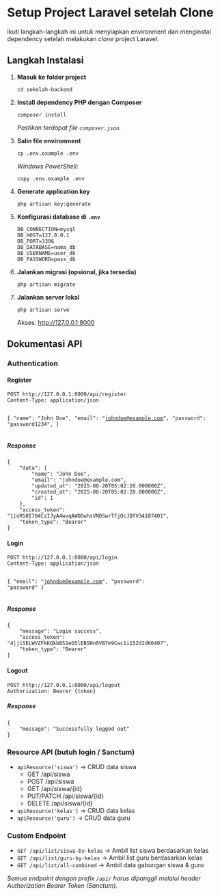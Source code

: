 <h1>Setup Project Laravel setelah Clone</h1>

<p>Ikuti langkah-langkah ini untuk menyiapkan environment dan menginstal dependency setelah melakukan <em>clone</em> project Laravel.</p>

<h2>Langkah Instalasi</h2>
<ol>
  <li>
    <p><strong>Masuk ke folder project</strong></p>
    <pre><code>cd sekolah-backend
</code></pre>
  </li>
  <li>
    <p><strong>Install dependency PHP dengan Composer</strong></p>
    <pre><code>composer install
</code></pre>
    <p><em>Pastikan terdapat file <code>composer.json</code>.</em></p>
  </li>
  <li>
    <p><strong>Salin file environment</strong></p>
    <pre><code>cp .env.example .env
</code></pre>
    <p><em>Windows PowerShell:</em></p>
    <pre><code>copy .env.example .env
</code></pre>
  </li>
  <li>
    <p><strong>Generate application key</strong></p>
    <pre><code>php artisan key:generate
</code></pre>
  </li>
  <li>
    <p><strong>Konfigurasi database di <code>.env</code></strong></p>
    <pre><code>DB_CONNECTION=mysql
DB_HOST=127.0.0.1
DB_PORT=3306
DB_DATABASE=nama_db
DB_USERNAME=user_db
DB_PASSWORD=pass_db
</code></pre>
  </li>
  <li>
    <p><strong>Jalankan migrasi (opsional, jika tersedia)</strong></p>
    <pre><code>php artisan migrate
</code></pre>
  </li>
  <li>
    <p><strong>Jalankan server lokal</strong></p>
    <pre><code>php artisan serve
</code></pre>
    <p>Akses: <a href="http://127.0.0.1:8000" target="_blank" rel="noopener">http://127.0.0.1:8000</a></p>
  </li>
</ol>

<h2>Dokumentasi API</h2>

<h3>Authentication</h3>

<h4>Register</h4>
<pre><code>POST http://127.0.0.1:8000/api/register
Content-Type: application/json

{
  "name": "John Doe",
  "email": "johndoe@example.com",
  "password": "password1234",
}
</code></pre>

<h5>Response</h5>
<pre><code>{
    "data": {
        "name": "John Doe",
        "email": "johndoe@example.com",
        "updated_at": "2025-08-20T05:02:20.000000Z",
        "created_at": "2025-08-20T05:02:20.000000Z",
        "id": 1
    },
    "access_token": "1|oR50I704CzIJyA4wvqAWDDwhsVNDSwrTfjOcJQfV34107401",
    "token_type": "Bearer"
}
</code></pre>

<h4>Login</h4>
<pre><code>POST http://127.0.0.1:8000/api/login
Content-Type: application/json

{
  "email": "johndoe@example.com",
  "password": "password"
}
</code></pre>

<h5>Response</h5>
<pre><code>{
    "message": "Login success",
    "access_token": "4|jiSELWVZFkKQkbBS1eG5lEBSHn0VB7m9Cwc1i15Zd2d66407",
    "token_type": "Bearer"
}
</code></pre>

<h4>Logout</h4>
<pre><code>POST http://127.0.0.1:8000/api/logout
Authorization: Bearer {token}
</code></pre>

<h5>Response</h5>
<pre><code>{
    "message": "Successfully logged out"
}
</code></pre>

<h3>Resource API (butuh login / Sanctum)</h3>
<ul>
  <li><code>apiResource('siswa')</code> → CRUD data siswa
    <ul>
      <li>GET /api/siswa</li>
      <li>POST /api/siswa</li>
      <li>GET /api/siswa/{id}</li>
      <li>PUT/PATCH /api/siswa/{id}</li>
      <li>DELETE /api/siswa/{id}</li>
    </ul>
  </li>
  <li><code>apiResource('kelas')</code> → CRUD data kelas</li>
  <li><code>apiResource('guru')</code> → CRUD data guru</li>
</ul>

<h3>Custom Endpoint</h3>
<ul>
  <li><code>GET /api/list/siswa-by-kelas</code> → Ambil list siswa berdasarkan kelas</li>
  <li><code>GET /api/list/guru-by-kelas</code> → Ambil list guru berdasarkan kelas</li>
  <li><code>GET /api/list/all-combined</code> → Ambil data gabungan siswa &amp; guru</li>
</ul>

<p><em>Semua endpoint dengan prefix <code>/api/</code> harus dipanggil melalui header Authorization Bearer Token (Sanctum).</em></p>
